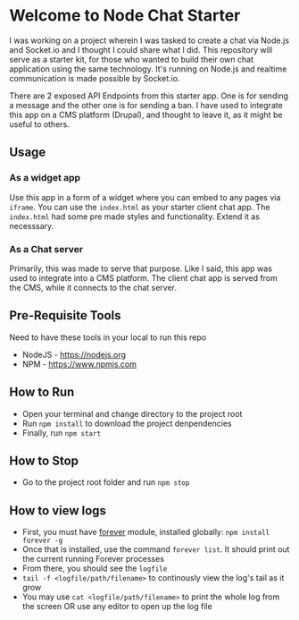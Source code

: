 # Welcome to Node Chat Starter

I was working on a project wherein I was tasked to create a chat via Node.js and Socket.io and I thought I could share what I did.
This repository will serve as a starter kit, for those who wanted to build their own chat application using the same technology.
It's running on Node.js and realtime communication is made possible by Socket.io.

There are 2 exposed API Endpoints from this starter app. One is for sending a message and the other one is for sending a ban.
I have used to integrate this app on a CMS platform (Drupal), and thought to leave it, as it might be useful to others.

## Usage

### As a widget app

Use this app in a form of a widget where you can embed to any pages via `iframe`. You can use the `index.html` as your starter client chat app.
The `index.html` had some pre made styles and functionality. Extend it as necesssary.

### As a Chat server

Primarily, this was made to serve that purpose. Like I said, this app was used to integrate into a CMS platform. The client chat app is served
from the CMS, while it connects to the chat server.


## Pre-Requisite Tools
Need to have these tools in your local to run this repo

- NodeJS - https://nodejs.org
- NPM - https://www.npmjs.com

## How to Run
- Open your terminal and change directory to the project root
- Run `npm install` to download the project denpendencies
- Finally, run `npm start`

## How to Stop
- Go to the project root folder and run `npm stop`

## How to view logs
- First, you must have [forever](https://www.npmjs.com/package/forever) module, installed globally: `npm install forever -g`
- Once that is installed, use the command `forever list`. It should print out the current running Forever processes
- From there, you should see the `logfile`
- `tail -f <logfile/path/filename>` to continously view the log's tail as it grow
- You may use `cat <logfile/path/filename>` to print the whole log from the screen OR use any editor to open up the log file

